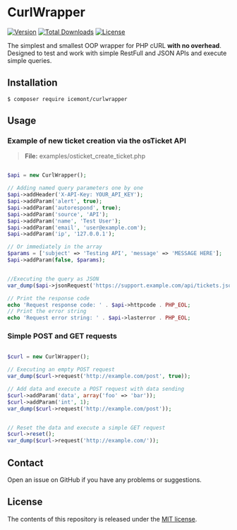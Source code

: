 # CurlWrapper

[![Version](https://poser.pugx.org/icemont/curlwrapper/version)](//packagist.org/packages/icemont/curlwrapper)
[![Total Downloads](https://poser.pugx.org/icemont/curlwrapper/downloads)](//packagist.org/packages/icemont/curlwrapper)
[![License](https://poser.pugx.org/icemont/curlwrapper/license)](//packagist.org/packages/icemont/curlwrapper)

The simplest and smallest OOP wrapper for PHP cURL **with no overhead**.  
Designed to test and work with simple RestFull and JSON APIs and execute simple queries.

## Installation

	$ composer require icemont/curlwrapper

## Usage
### Example of new ticket creation via the osTicket API

> **File:** examples/osticket_create_ticket.php

```php

$api = new CurlWrapper();

// Adding named query parameters one by one
$api->addHeader('X-API-Key: YOUR_API_KEY');
$api->addParam('alert', true);
$api->addParam('autorespond', true);
$api->addParam('source', 'API');
$api->addParam('name', 'Test User');
$api->addParam('email', 'user@example.com');
$api->addParam('ip', '127.0.0.1');

// Or immediately in the array
$params = ['subject' => 'Testing API', 'message' => 'MESSAGE HERE'];
$api->addParam(false, $params);


//Executing the query as JSON
var_dump($api->jsonRequest('https://support.example.com/api/tickets.json'));

// Print the response code
echo 'Request response code: ' . $api->httpcode . PHP_EOL;
// Print the error string
echo 'Request error string: ' . $api->lasterror . PHP_EOL;

```
### Simple POST and GET requests

```php

$curl = new CurlWrapper();

// Executing an empty POST request
var_dump($curl->request('http://example.com/post', true));

// Add data and execute a POST request with data sending
$curl->addParam('data', array('foo' => 'bar'));
$curl->addParam('int', 1);
var_dump($curl->request('http://example.com/post'));


// Reset the data and execute a simple GET request
$curl->reset();
var_dump($curl->request('http://example.com/'));

```

## Contact

Open an issue on GitHub if you have any problems or suggestions.

## License

The contents of this repository is released under the [MIT license](https://opensource.org/licenses/MIT).
